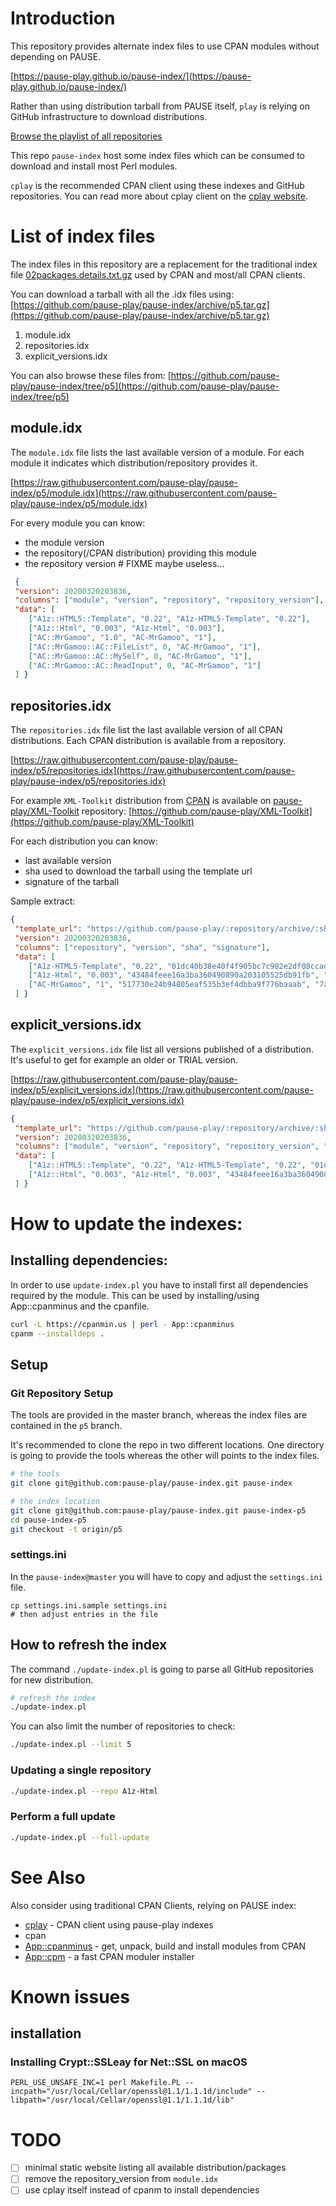 # Introduction

This repository provides alternate index files to use CPAN modules without depending on PAUSE.

[https://pause-play.github.io/pause-index/](https://pause-play.github.io/pause-index/)

Rather than using distribution tarball from PAUSE itself, `play` is relying on GitHub infrastructure to download distributions.

[Browse the playlist of all repositories](https://pause-play.github.io/pause-index/playlist/playlist-A.html)

This repo `pause-index` host some index files which can be consumed to download and install most Perl modules.

`cplay` is the recommended CPAN client using these indexes and GitHub repositories.
You can read more about cplay client on the [cplay website](https://pause-play.github.io/cplay/).

# List of index files

The index files in this repository are a replacement for the traditional index file [02packages.details.txt.gz](https://www.cpan.org/modules/02packages.details.txt.gz) used by CPAN and most/all CPAN clients.

You can download a tarball with all the .idx files using:
[https://github.com/pause-play/pause-index/archive/p5.tar.gz](https://github.com/pause-play/pause-index/archive/p5.tar.gz)

1. module.idx
2. repositories.idx
3. explicit_versions.idx

You can also browse these files from:
[https://github.com/pause-play/pause-index/tree/p5](https://github.com/pause-play/pause-index/tree/p5)

## module.idx

The `module.idx` file lists the last available version of a module. For each module it indicates which distribution/repository provides it.

[https://raw.githubusercontent.com/pause-play/pause-index/p5/module.idx](https://raw.githubusercontent.com/pause-play/pause-index/p5/module.idx)

For every module you can know:
- the module version
- the repository(/CPAN distribution) providing this module
- the repository version # FIXME maybe useless...

```json
 {
 "version": 20200320203836,
 "columns": ["module", "version", "repository", "repository_version"],
 "data": [
    ["A1z::HTML5::Template", "0.22", "A1z-HTML5-Template", "0.22"],
    ["A1z::Html", "0.003", "A1z-Html", "0.003"],
    ["AC::MrGamoo", "1.0", "AC-MrGamoo", "1"],
    ["AC::MrGamoo::AC::FileList", 0, "AC-MrGamoo", "1"],
    ["AC::MrGamoo::AC::MySelf", 0, "AC-MrGamoo", "1"],
    ["AC::MrGamoo::AC::ReadInput", 0, "AC-MrGamoo", "1"]
 ] }
 ```

## repositories.idx

The `repositories.idx` file list the last available version of all CPAN distributions.
Each CPAN distribution is available from a repository.

[https://raw.githubusercontent.com/pause-play/pause-index/p5/repositories.idx](https://raw.githubusercontent.com/pause-play/pause-index/p5/repositories.idx)

For example `XML-Toolkit` distribution from [CPAN](https://metacpan.org/release/XML-Toolkit) is available on [pause-play/XML-Toolkit](https://github.com/pause-play/XML-Toolkit) repository:
[https://github.com/pause-play/XML-Toolkit](https://github.com/pause-play/XML-Toolkit)

For each distribution you can know:
- last available version
- sha used to download the tarball using the template url
- signature of the tarball

Sample extract:
```json
{
 "template_url": "https://github.com/pause-play/:repository/archive/:sha.tar.gz",
 "version": 20200320203836,
 "columns": ["repository", "version", "sha", "signature"],
 "data": [
    ["A1z-HTML5-Template", "0.22", "01dc40b38e40f4f905bc7c902e2df08ccad22640", "f96dbc99fbb4dc833945c881c0f81925"],
    ["A1z-Html", "0.003", "43484feee16a3ba360490890a203105525db91fb", "c54c2727eb29d7caab44d5e641491c4c"],
    ["AC-MrGamoo", "1", "517730e24b94805eaf535b3ef4dbba9f776baaab", "7a598f9d71c1999063d91290f19523c5"]
 ] }
```

## explicit_versions.idx

The `explicit_versions.idx` file list all versions published of a distribution.
It's useful to get for example an older or TRIAL version.

[https://raw.githubusercontent.com/pause-play/pause-index/p5/explicit_versions.idx](https://raw.githubusercontent.com/pause-play/pause-index/p5/explicit_versions.idx)

```json
{
 "template_url": "https://github.com/pause-play/:repository/archive/:sha.tar.gz",
 "version": 20200320203836,
 "columns": ["module", "version", "repository", "repository_version", "sha", "signature"],
 "data": [
    ["A1z::HTML5::Template", "0.22", "A1z-HTML5-Template", "0.22", "01dc40b38e40f4f905bc7c902e2df08ccad22640", "f96dbc99fbb4dc833945c881c0f81925"],
    ["A1z::Html", "0.003", "A1z-Html", "0.003", "43484feee16a3ba360490890a203105525db91fb", "c54c2727eb29d7caab44d5e641491c4c"]
 ] }
```

# How to update the indexes:

## Installing dependencies:

In order to use `update-index.pl` you have to install first all dependencies required by the module.
This can be used by installing/using App::cpanminus and the cpanfile.

```sh
curl -L https://cpanmin.us | perl - App::cpanminus
cpanm --installdeps .
```

## Setup

### Git Repository Setup

The tools are provided in the master branch, whereas the index files are contained in the `p5` branch.

It's recommended to clone the repo in two different locations.
One directory is going to provide the tools whereas the other will points to the index files.

```sh
# the tools
git clone git@github.com:pause-play/pause-index.git pause-index

# the index location
git clone git@github.com:pause-play/pause-index.git pause-index-p5
cd pause-index-p5
git checkout -t origin/p5
```

### settings.ini

In the `pause-index@master` you will have to copy and adjust the `settings.ini` file.

```
cp settings.ini.sample settings.ini
# then adjust entries in the file
```

## How to refresh the index

The command `./update-index.pl` is going to parse all GitHub repositories for new distribution.

```sh
# refresh the index
./update-index.pl
```

You can also limit the number of repositories to check:
```sh
./update-index.pl --limit 5
```

### Updating a single repository

```sh
./update-index.pl --repo A1z-Html
```

### Perform a full update

```sh
./update-index.pl --full-update
```


# See Also

Also consider using traditional CPAN Clients, relying on PAUSE index:

- [cplay](https://pause-play.github.io/cplay/) - CPAN client using pause-play indexes
- cpan
- [App::cpanminus](https://metacpan.org/pod/App::cpanminus) - get, unpack, build and install modules from CPAN
- [App::cpm](https://metacpan.org/pod/App::cpm) - a fast CPAN moduler installer

# Known issues

## installation

### Installing Crypt::SSLeay for Net::SSL on macOS

```
PERL_USE_UNSAFE_INC=1 perl Makefile.PL --incpath="/usr/local/Cellar/openssl@1.1/1.1.1d/include" --libpath="/usr/local/Cellar/openssl@1.1/1.1.1d/lib"
```

# TODO

- [ ] minimal static website listing all available distribution/packages
- [ ] remove the repository_version from `module.idx`
- [ ] use cplay itself instead of cpanm to install dependencies
